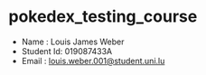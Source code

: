 # pokedex_testing_course

* Name : Louis James Weber
* Student Id: 019087433A
* Email : louis.weber.001@student.uni.lu
